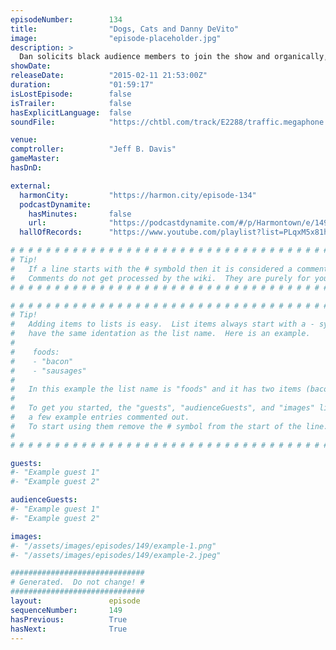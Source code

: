 ```yaml
---
episodeNumber:        134
title:                "Dogs, Cats and Danny DeVito"
image:                "episode-placeholder.jpg"
description: >
  Dan solicits black audience members to join the show and organically, not by force or anything, they engage in a rap battle. Guest Greg Proops returns and adds a nice layer of insanity to our Shadow Run campaign.
showDate:             
releaseDate:          "2015-02-11 21:53:00Z"
duration:             "01:59:17"
isLostEpisode:        false
isTrailer:            false
hasExplicitLanguage:  false
soundFile:            "https://chtbl.com/track/E2288/traffic.megaphone.fm/STA8793200116.mp3"

venue:                
comptroller:          "Jeff B. Davis"
gameMaster:           
hasDnD:               

external:
  harmonCity:         "https://harmon.city/episode-134"
  podcastDynamite:
    hasMinutes:       false
    url:              "https://podcastdynamite.com/#/p/Harmontown/e/149/134"
  hallOfRecords:      "https://www.youtube.com/playlist?list=PLqxM5x81hNOZTjp7WCyOV7mTVoAi8IiIa"

# # # # # # # # # # # # # # # # # # # # # # # # # # # # # # # # # # # # # # # # # # # # #
# Tip!
#   If a line starts with the # symbold then it is considered a comment.
#   Comments do not get processed by the wiki.  They are purely for your information.
# # # # # # # # # # # # # # # # # # # # # # # # # # # # # # # # # # # # # # # # # # # # #

# # # # # # # # # # # # # # # # # # # # # # # # # # # # # # # # # # # # # # # # # # # # #
# Tip!
#   Adding items to lists is easy.  List items always start with a - symbol and have
#   have the same identation as the list name.  Here is an example.
#
#    foods:
#    - "bacon"
#    - "sausages"
#
#   In this example the list name is "foods" and it has two items (bacon, and sausages).
#
#   To get you started, the "guests", "audienceGuests", and "images" lists below have
#   a few example entries commented out.
#   To start using them remove the # symbol from the start of the line.
#
# # # # # # # # # # # # # # # # # # # # # # # # # # # # # # # # # # # # # # # # # # # # #

guests:
#- "Example guest 1"
#- "Example guest 2"

audienceGuests:
#- "Example guest 1"
#- "Example guest 2"

images:
#- "/assets/images/episodes/149/example-1.png"
#- "/assets/images/episodes/149/example-2.jpeg"

##############################
# Generated.  Do not change! #
##############################
layout:               episode
sequenceNumber:       149
hasPrevious:          True
hasNext:              True
---
```


<!-- The episode description will be rendered here -->

<!-- Add your content BELOW here -->
<!-- vvvvvvvvvvvvvvvvvvvvvvvvvvv -->




<!-- ^^^^^^^^^^^^^^^^^^^^^^^^^^^ -->
<!-- Add your content ABOVE here -->

<!-- The episode gallery will be rendered here -->